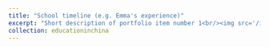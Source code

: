 ```yaml
---
title: "School timeline (e.g. Emma's experience)"
excerpt: "Short description of portfolio item number 1<br/><img src='/images/education_timeline.png'>"
collection: educationinchina
---
```


